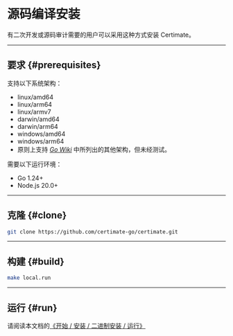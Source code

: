 ﻿# 源码编译安装

有二次开发或源码审计需要的用户可以采用这种方式安装 Certimate。

---

## 要求 {#prerequisites}

支持以下系统架构：

- linux/amd64
- linux/arm64
- linux/armv7
- darwin/amd64
- darwin/arm64
- windows/amd64
- windows/arm64
- 原则上支持 [_Go Wiki_](https://go.dev/wiki/MinimumRequirements) 中所列出的其他架构，但未经测试。

需要以下运行环境：

- Go 1.24+
- Node.js 20.0+

---

## 克隆 {#clone}

```bash
git clone https://github.com/certimate-go/certimate.git
```

---

## 构建 {#build}

```bash
make local.run
```

---

## 运行 {#run}

请阅读本文档的[《开始 / 安装 / 二进制安装 / 运行》](/docs/getting-started/installation/binary/#run)
